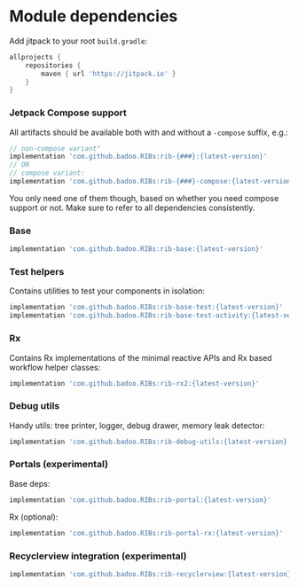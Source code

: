 # Module dependencies

Add jitpack to your root `build.gradle`:
```groovy
allprojects {
    repositories {
        maven { url 'https://jitpack.io' }
    }
}
```

### Jetpack Compose support

All artifacts should be available both with and without a `-compose` suffix, e.g.:

```groovy
// non-compose variant"
implementation 'com.github.badoo.RIBs:rib-{###}:{latest-version}'
// OR
// compose variant:
implementation 'com.github.badoo.RIBs:rib-{###}-compose:{latest-version}' 
```

You only need one of them though, based on whether you need compose support or not. 
Make sure to refer to all dependencies consistently.

### Base
```groovy
implementation 'com.github.badoo.RIBs:rib-base:{latest-version}'
```

### Test helpers
Contains utilities to test your components in isolation:
```groovy
implementation 'com.github.badoo.RIBs:rib-base-test:{latest-version}'
implementation 'com.github.badoo.RIBs:rib-base-test-activity:{latest-version}'
```

### Rx
Contains Rx implementations of the minimal reactive APIs and Rx based workflow helper classes:
```groovy
implementation 'com.github.badoo.RIBs:rib-rx2:{latest-version}'
```

### Debug utils
Handy utils: tree printer, logger, debug drawer, memory leak detector:
```groovy
implementation 'com.github.badoo.RIBs:rib-debug-utils:{latest-version}'
```

### Portals (experimental)
Base deps:
```groovy
implementation 'com.github.badoo.RIBs:rib-portal:{latest-version}'
```
Rx (optional):
```groovy
implementation 'com.github.badoo.RIBs:rib-portal-rx:{latest-version}'
```

### Recyclerview integration (experimental)
```groovy
implementation 'com.github.badoo.RIBs:rib-recyclerview:{latest-version}'
```


